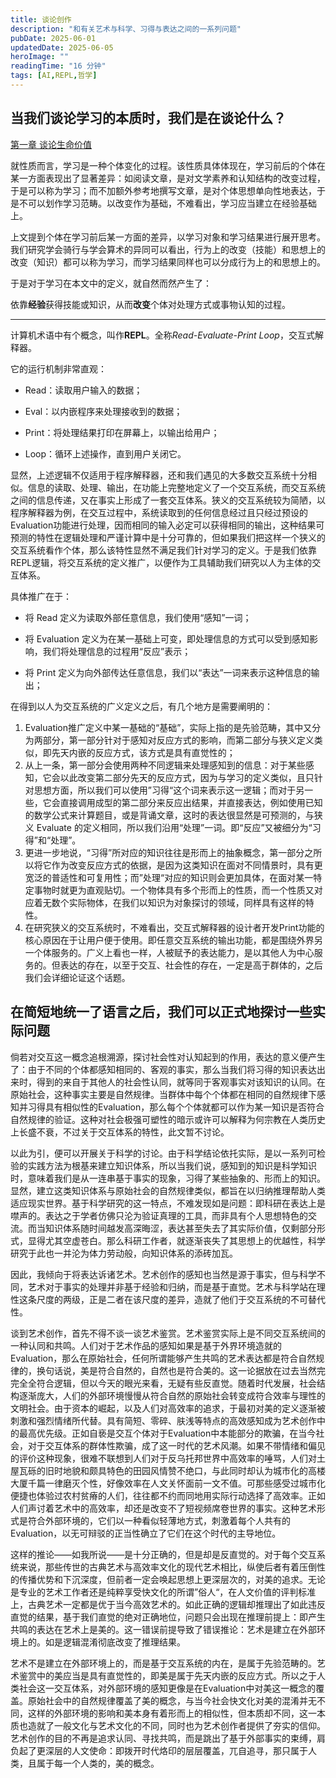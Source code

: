 ```yaml
---
title: 谈论创作
description: "和有关艺术与科学、习得与表达之间的一系列问题"
pubDate: 2025-06-01
updatedDate: 2025-06-05
heroImage: ""
readingTime: "16 分钟"
tags: [AI,REPL,哲学]
---
```

## 当我们谈论学习的本质时，我们是在谈论什么？
[第一章 谈论生命价值](/blog/谈论生命价值/)

就性质而言，学习是一种个体变化的过程。该性质具体体现在，学习前后的个体在某一方面表现出了显著差异：如阅读文章，是对文学素养和认知结构的改变过程，于是可以称为学习；而不加额外参考地撰写文章，是对个体思想单向性地表达，于是不可以划作学习范畴。以改变作为基础，不难看出，学习应当建立在经验基础上。

上文提到个体在学习前后某一方面的差异，以学习对象和学习结果进行展开思考。我们研究学会骑行与学会算术的异同可以看出，行为上的改变（技能）和思想上的改变（知识）都可以称为学习，而学习结果同样也可以分成行为上的和思想上的。

于是对于学习在本文中的定义，就自然而然产生了：

依靠**经验**获得技能或知识，从而**改变**个体对处理方式或事物认知的过程。

---

计算机术语中有个概念，叫作**REPL**。全称*Read-Evaluate-Print Loop*，交互式解释器。

它的运行机制非常直观：

- Read：读取用户输入的数据；

- Eval：以内嵌程序来处理接收到的数据；

- Print：将处理结果打印在屏幕上，以输出给用户；

- Loop：循环上述操作，直到用户关闭它。

显然，上述逻辑不仅适用于程序解释器，还和我们遇见的大多数交互系统十分相似。信息的读取、处理、输出，在功能上完整地定义了一个交互系统，而交互系统之间的信息传递，又在事实上形成了一套交互体系。狭义的交互系统较为简陋，以程序解释器为例，在交互过程中，系统读取到的任何信息经过且只经过预设的Evaluation功能进行处理，因而相同的输入必定可以获得相同的输出，这种结果可预测的特性在逻辑处理和严谨计算中是十分可靠的，但如果我们把这样一个狭义的交互系统看作个体，那么该特性显然不满足我们针对学习的定义。于是我们依靠REPL逻辑，将交互系统的定义推广，以便作为工具辅助我们研究以人为主体的交互体系。

具体推广在于：

- 将 Read 定义为读取外部任意信息，我们使用“感知”一词；

- 将 Evaluation 定义为在某一基础上可变，即处理信息的方式可以受到感知影响，我们将处理信息的过程用“反应”表示；

- 将 Print 定义为向外部传达任意信息，我们以“表达”一词来表示这种信息的输出；

在得到以人为交互系统的广义定义之后，有几个地方是需要阐明的：

1. Evaluation推广定义中某一基础的“基础”，实际上指的是先验范畴，其中又分为两部分，第一部分针对于感知对反应方式的影响，而第二部分与狭义定义类似，即先天内嵌的反应方式，该方式是具有直觉性的；
2. 从上一条，第一部分会使用两种不同逻辑来处理感知到的信息：对于某些感知，它会以此改变第二部分先天的反应方式，因为与学习的定义类似，且只针对思想方面，所以我们可以使用”习得“这个词来表示这一逻辑；而对于另一些，它会直接调用成型的第二部分来反应出结果，并直接表达，例如使用已知的数学公式来计算题目，或是背诵文章，这时的表达很显然是可预测的，与狭义 Evaluate 的定义相同，所以我们沿用“处理”一词。即“反应”又被细分为“习得”和“处理”。
3. 更进一步地说，“习得”所对应的知识往往是形而上的抽象概念，第一部分之所以将它作为改变反应方式的依据，是因为这类知识在面对不同情景时，具有更宽泛的普适性和可复用性；而”处理“对应的知识则会更加具体，在面对某一特定事物时就更为直观贴切。一个物体具有多个形而上的性质，而一个性质又对应着无数个实际物体，在我们以知识为对象探讨的领域，同样具有这样的特性。
4. 在研究狭义的交互系统时，不难看出，交互式解释器的设计者开发Print功能的核心原因在于让用户便于使用。即任意交互系统的输出功能，都是围绕外界另一个体服务的。广义上看也一样，人被赋予的表达能力，是以其他人为中心服务的。但表达的存在，以至于交互、社会性的存在，一定是高于群体的，之后我们会详细论证这个话题。

## 在简短地统一了语言之后，我们可以正式地探讨一些实际问题

倘若对交互这一概念追根溯源，探讨社会性对认知起到的作用，表达的意义便产生了：由于不同的个体都感知相同的、客观的事实，那么当我们将习得的知识表达出来时，得到的来自于其他人的社会性认同，就等同于客观事实对该知识的认同。在原始社会，这种事实主要是自然规律。当群体中每个个体都在相同的自然规律下感知并习得具有相似性的Evaluation，那么每个个体就都可以作为某一知识是否符合自然规律的验证。这种对社会极强可塑性的暗示或许可以解释为何宗教在人类历史上长盛不衰，不过关于交互体系的特性，此文暂不讨论。

以此为引，便可以开展关于科学的讨论。由于科学结论依托实际，是以一系列可检验的实践方法为根基来建立知识体系，所以当我们说，感知到的知识是科学知识时，意味着我们是从一连串基于事实的现象，习得了某些抽象的、形而上的知识。显然，建立这类知识体系与原始社会的自然规律类似，都旨在以归纳推理帮助人类适应现实世界。基于科学研究的这一特点，不难发现如是问题：即科研在表达上是噤声的。表达之于学者仿佛只沦为验证真理的工具，而非具有个人思想特色的交流。而当知识体系随时间越发高深晦涩，表达甚至失去了其实际价值，仅剩部分形式，显得尤其空虚苍白。那么科研工作者，就逐渐丧失了其思想上的优越性，科学研究于此也一并沦为体力劳动般，向知识体系的添砖加瓦。

因此，我倾向于将表达诉诸艺术。艺术创作的感知也当然是源于事实，但与科学不同，艺术对于事实的处理并非基于经验和归纳，而是基于直觉。艺术与科学站在理性这条尺度的两级，正是二者在该尺度的差异，造就了他们于交互系统的不可替代性。

谈到艺术创作，首先不得不谈一谈艺术鉴赏。艺术鉴赏实际上是不同交互系统间的一种认同和共鸣。人们对于艺术作品的感知如果是基于外界环境造就的Evaluation，那么在原始社会，任何所谓能够产生共鸣的艺术表达都是符合自然规律的，换句话说，美是符合自然的，自然也是符合美的。这一论据放在过去当然完完全全符合逻辑，但以今天的眼光来看，无疑有些反直觉。随着时代发展，社会结构逐渐庞大，人们的外部环境慢慢从符合自然的原始社会转变成符合效率与理性的文明社会。由于资本的崛起，以及人们对高效率的追求，于最初对美的定义逐渐被刺激和强烈情绪所代替。具有简短、零碎、肤浅等特点的高效感知成为艺术创作中的最高优先级。正如自亵是交互个体对于Evaluation中本能部分的欺骗，在当今社会，对于交互体系的群体性欺骗，成了这一时代的艺术风潮。如果不带情绪和偏见的评价这种现象，很难不联想到人们对于反乌托邦世界中高效率的唾骂，人们对土屋瓦砾的旧时地貌和颇具特色的田园风情赞不绝口，与此同时却认为城市化的高楼大厦千篇一律磨灭个性，好像效率在人文关怀面前一文不值。可那些感受过城市化便捷也体验过农村贫瘠的人们，往往都不约而同地用实际行动选择了高效率。正如人们声讨着艺术中的高效率，却还是改变不了短视频席卷世界的事实。这种艺术形式是符合外部环境的，它们以一种看似轻薄地方式，刺激着每个人共有的Evaluation，以无可辩驳的正当性确立了它们在这个时代的主导地位。

这样的推论——如我所说——是十分正确的，但是却是反直觉的。对于每个交互系统来说，那些传世的古典艺术与高效率文化的现代艺术相比，纵使后者有着压倒性的传播优势和下沉深度，但前者一定会唤起思想上更深层次的，对美的追求。无论是专业的艺术工作者还是纯粹享受快文化的所谓”俗人“，在人文价值的评判标准上，古典艺术一定都是优于当今高效艺术的。如此正确的逻辑却推理出了如此违反直觉的结果，基于我们直觉的绝对正确地位，问题只会出现在推理前提上：即产生共鸣的表达在艺术上是美的。这一错误前提导致了错误推论：艺术是建立在外部环境上的。如是逻辑混淆彻底改变了推理结果。

艺术不是建立在外部环境上的，而是基于交互系统的内在，是属于先验范畴的。艺术鉴赏中的美应当是具有直觉性的，即美是属于先天内嵌的反应方式。所以之于人类社会这一交互体系，对外部环境的感知更像是在Evaluation中对美这一概念的覆盖。原始社会中的自然规律覆盖了美的概念，与当今社会快文化对美的混淆并无不同，这样的外部环境的影响和美本身有着形而上的相似性，但本质却不同，这一本质也造就了一般文化与艺术文化的不同，同时也为艺术创作者提供了夯实的信仰。艺术创作的目的不再是追求认同、寻找共鸣，而是跳出了基于外部事实的束缚，肩负起了更深层的人文使命：即拨开时代烙印的层层覆盖，兀自追寻，那只属于人类，且属于每一个人类的，美的概念。